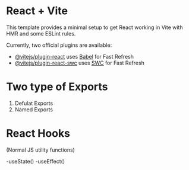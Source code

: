 # React + Vite

This template provides a minimal setup to get React working in Vite with HMR and some ESLint rules.

Currently, two official plugins are available:

- [@vitejs/plugin-react](https://github.com/vitejs/vite-plugin-react/blob/main/packages/plugin-react/README.md) uses [Babel](https://babeljs.io/) for Fast Refresh
- [@vitejs/plugin-react-swc](https://github.com/vitejs/vite-plugin-react-swc) uses [SWC](https://swc.rs/) for Fast Refresh



# Two type of Exports 

1. Defulat Exports
2. Named Exports
#


# React Hooks
 (Normal JS utility functions)

 -useState()
 -useEffect()

<!-- 
 {*/  
 
  {/* Menu Section */}
  <div>
    <h2 className="text-xl font-bold mb-6 text-center">🍴 Menu</h2>
    <div className="grid grid-cols-1 sm:grid-cols-2 lg:grid-cols-3 xl:grid-cols-5 gap-6">
      {itemCards.map((item) => {
        const imageId = item.card.info.imageId.trim();
        const imageUrl = `https://media-assets.swiggy.com/swiggy/image/upload/fl_lossy,f_auto,q_auto,w_300,h_300,c_fit/${imageId}`;

        return (
          <div key={item.card.info.id} className="p-4 bg-white rounded-lg shadow-md hover:shadow-lg transition-shadow">
            {/* Menu Item Image */}
            <img
              className="w-full h-40 object-cover rounded-lg mb-4"
              src={imageUrl}
              alt={item.card.info.name}
            />
            {/* Menu Item Info */}
            <div>
              <h3 className="font-bold text-lg truncate">{item.card.info.name}</h3>
              <p className="text-gray-800 text-md mt-2">
                ₹{item.card.info.price / 100 || item.card.info.defaultPrice / 100}
              </p>
            </div>
          </div>
        );
      })}
    </div>
  </div> 
 */} -->